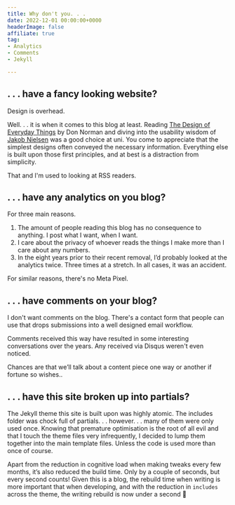 ```yaml
---
title: Why don't you. . . 
date: 2022-12-01 00:00:00+0000
headerImage: false
affiliate: true
tag:
- Analytics
- Comments
- Jekyll

---
```


## . . . have a fancy looking website?

Design is overhead.

Well. . . it is when it comes to this blog at least. Reading [The Design of Everyday Things](https://amzn.to/3UoJWHp) by Don Norman and diving into the usability wisdom of [Jakob Nielsen](https://amzn.to/3GYCdN9) was a good choice at uni. You come to appreciate that the simplest designs often conveyed the necessary information. Everything else is built upon those first principles, and at best is a distraction from simplicity.

That and I'm used to looking at RSS readers.

## . . . have any analytics on you blog?

For three main reasons.

1. The amount of people reading this blog has no consequence to anything. I post what I want, when I want.
2. I care about the privacy of whoever reads the things I make more than I care about any numbers.
3. In the eight years prior to their recent removal, I’d probably looked at the analytics twice. Three times at a stretch. In all cases, it was an accident.

For similar reasons, there's no Meta Pixel.

## . . . have comments on your blog?

I don't want comments on the blog. There's a contact form that people can use that drops submissions into a well designed email workflow. 

Comments received this way have resulted in some interesting conversations over the years. Any received via Disqus weren't even noticed.

Chances are that we’ll talk about a content piece one way or another if fortune so wishes..

## . . . have this site broken up into partials?

The Jekyll theme this site is built upon was highly atomic. The includes folder was chock full of partials. . . however. . . many of them were only used once. Knowing that premature optimisation is the root of all evil and that I touch the theme files very infrequently, I decided to lump them together into the main template files. Unless the code is used more than once of course.

Apart from the reduction in cognitive load when making tweaks every few months, it’s also reduced the build time. Only by a couple of seconds, but every second counts! Given this is a blog, the rebuild time when writing is more important that when developing, and with the reduction in `includes` across the theme, the writing rebuild is now under a second 💪
